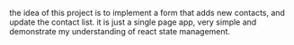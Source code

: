 the idea of this project is to implement a form that adds new contacts, and update the contact list.
it is just a single page app, very simple and demonstrate my understanding of react state management.